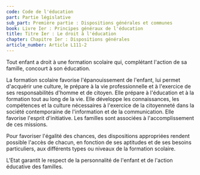 ```yaml
---
code: Code de l'éducation
part: Partie législative
sub_part: Première partie : Dispositions générales et communes
book: Livre Ier : Principes généraux de l'éducation
title: Titre Ier : Le droit à l'éducation
chapter: Chapitre Ier : Dispositions générales
article_number: Article L111-2
---
```


Tout enfant a droit à une formation scolaire qui, complétant l'action de sa famille, concourt à son éducation.

La formation scolaire favorise l'épanouissement de l'enfant, lui permet d'acquérir une culture, le prépare à la vie professionnelle et à l'exercice de ses responsabilités d'homme et de citoyen. Elle prépare à l'éducation et à la formation tout au long de la vie. Elle développe les connaissances, les compétences et la culture nécessaires à l'exercice de la citoyenneté dans la société contemporaine de l'information et de la communication. Elle favorise l'esprit d'initiative. Les familles sont associées à l'accomplissement de ces missions.

Pour favoriser l'égalité des chances, des dispositions appropriées rendent possible l'accès de chacun, en fonction de ses aptitudes et de ses besoins particuliers, aux différents types ou niveaux de la formation scolaire.

L'Etat garantit le respect de la personnalité de l'enfant et de l'action éducative des familles.
